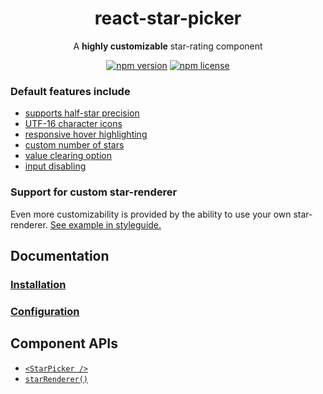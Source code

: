 <h1 align="center">react-star-picker</h1>
<div align="center">
  
A **highly customizable** star-rating component

[![npm version](https://img.shields.io/npm/v/react-star-picker.svg)](https://www.npmjs.com/package/react-star-picker)
[![npm license](https://img.shields.io/npm/l/react-star-picker.svg)](https://github.com/mmkari/react-star-picker/blob/master/LICENSE)

</div>

### Default features include

- [supports half-star precision](https://mmkari.github.io/react-star-picker/#/Examples/Half%20stars)
- [UTF-16 character icons](https://mmkari.github.io/react-star-picker/#/Examples/Custom%20characters)
- [responsive hover highlighting](https://mmkari.github.io/react-star-picker/#/Examples/Color%20mixing)
- [custom number of stars](https://mmkari.github.io/react-star-picker/#/Examples/Number%20of%20stars)
- [value clearing option](https://mmkari.github.io/react-star-picker/#/Examples/Resetting)
- [input disabling](https://mmkari.github.io/react-star-picker/#/Examples/Disabling)

### Support for custom star-renderer

Even more customizability is provided by the ability to use your own star-renderer. [See example in styleguide.](https://mmkari.github.io/react-star-picker/#/Examples/Using%20a%20Custom%20Renderer)

## Documentation

### [Installation](/docs/general/Installation.md)

### [Configuration](/docs/general/Configuration.md)

## Component APIs

- [`<StarPicker />`](/docs/components/StarPicker.md)
- [`starRenderer()`](/docs/components/StarRenderer.md)
